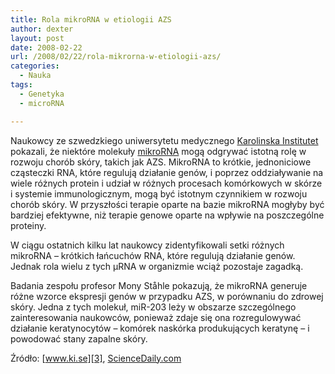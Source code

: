 ```yaml
---
title: Rola mikroRNA w etiologii AZS
author: dexter
layout: post
date: 2008-02-22
url: /2008/02/22/rola-mikrorna-w-etiologii-azs/
categories:
  - Nauka
tags:
  - Genetyka
  - microRNA

---
```

Naukowcy ze szwedzkiego uniwersytetu medycznego [Karolinska Institutet][1] pokazali, że niektóre molekuły [mikroRNA][2] mogą odgrywać istotną rolę w rozwoju chorób skóry, takich jak AZS. MikroRNA to krótkie, jednoniciowe cząsteczki RNA, które regulują działanie genów, i poprzez oddziaływanie na wiele różnych protein i udział w różnych procesach komórkowych w skórze i systemie immunologicznym, mogą być istotnym czynnikiem w rozwoju chorób skóry. W przyszłości terapie oparte na bazie mikroRNA mogłyby być bardziej efektywne, niż terapie genowe oparte na wpływie na poszczególne proteiny. 

W ciągu ostatnich kilku lat naukowcy zidentyfikowali setki różnych mikroRNA &#8211; krótkich łańcuchów RNA, które regulują działanie genów. Jednak rola wielu z tych µRNA w organizmie wciąż pozostaje zagadką. 

Badania zespołu profesor Mony Ståhle pokazują, że mikroRNA generuje różne wzorce ekspresji genów w przypadku AZS, w porównaniu do zdrowej skóry. Jedna z tych molekuł, miR-203 leży w obszarze szczególnego zainteresowania naukowców, ponieważ zdaje się ona rozregulowywać działanie keratynocytów &#8211; komórek naskórka produkujących keratynę &#8211; i powodować stany zapalne skóry. 

Źródło: [www.ki.se][3], [ScienceDaily.com][4]

 [1]: http://info.ki.se/ki
 [2]: http://pl.wikipedia.org/wiki/MiRNA
 [3]: http://www.ki.se/medicin/medicine_ks/dermatology_and_venereology_unit/Sonkoly_mirna_psoriasis_article.pdf
 [4]: http://www.sciencedaily.com/releases/2007/07/070711105622.htm